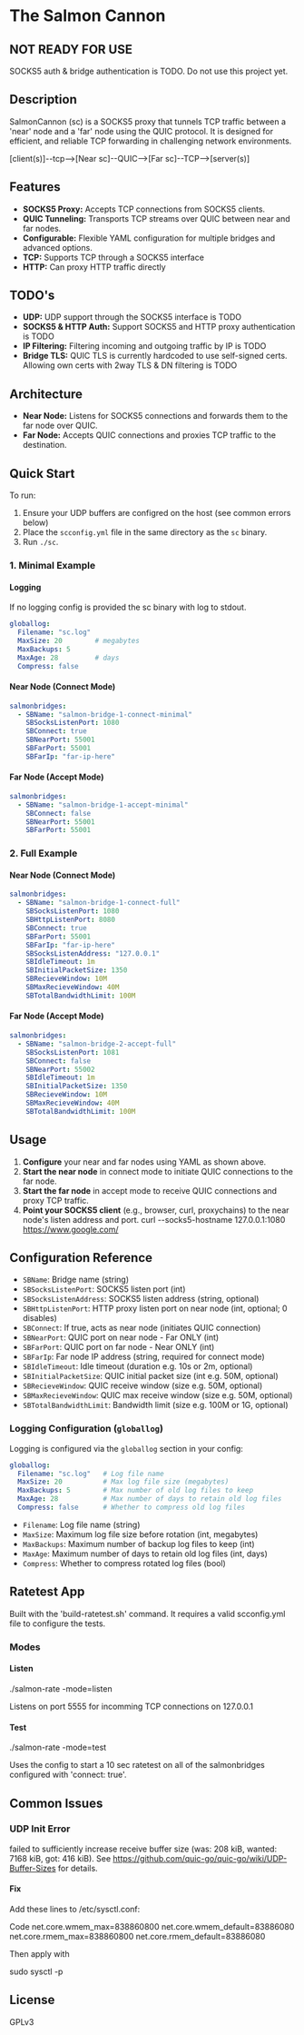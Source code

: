 # The Salmon Cannon
## NOT READY FOR USE
SOCKS5 auth & bridge authentication is TODO. Do not use this project yet.
## Description
SalmonCannon (sc) is a SOCKS5 proxy that tunnels TCP traffic between a 'near' node and a 'far' node using the QUIC protocol. It is designed for efficient, and reliable TCP forwarding in challenging network environments.

[client(s)]--tcp-->[Near sc]--QUIC-->[Far sc]--TCP-->[server(s)]

## Features
- **SOCKS5 Proxy:** Accepts TCP connections from SOCKS5 clients.
- **QUIC Tunneling:** Transports TCP streams over QUIC between near and far nodes.
- **Configurable:** Flexible YAML configuration for multiple bridges and advanced options.
- **TCP:** Supports TCP through a SOCKS5 interface
- **HTTP:** Can proxy HTTP traffic directly

## TODO's
- **UDP:** UDP support through the SOCKS5 interface is TODO
- **SOCKS5 & HTTP Auth:** Support SOCKS5 and HTTP proxy authentication is TODO
- **IP Filtering:** Filtering incoming and outgoing traffic by IP is TODO
- **Bridge TLS:** QUIC TLS is currently hardcoded to use self-signed certs. Allowing own certs with 2way TLS & DN filtering is TODO

## Architecture
- **Near Node:** Listens for SOCKS5 connections and forwards them to the far node over QUIC.
- **Far Node:** Accepts QUIC connections and proxies TCP traffic to the destination.

## Quick Start

To run:
1. Ensure your UDP buffers are configred on the host (see common errors below)
2. Place the `scconfig.yml` file in the same directory as the `sc` binary.
3. Run `./sc`.

### 1. Minimal Example

#### Logging
If no logging config is provided the sc binary with log to stdout.
```yaml
globallog:
  Filename: "sc.log"
  MaxSize: 20        # megabytes
  MaxBackups: 5
  MaxAge: 28         # days
  Compress: false

```


#### Near Node (Connect Mode)
```yaml
salmonbridges:
  - SBName: "salmon-bridge-1-connect-minimal"
    SBSocksListenPort: 1080
    SBConnect: true
    SBNearPort: 55001
    SBFarPort: 55001
    SBFarIp: "far-ip-here"
```

#### Far Node (Accept Mode)
```yaml
salmonbridges:
  - SBName: "salmon-bridge-1-accept-minimal"
    SBConnect: false
    SBNearPort: 55001
    SBFarPort: 55001
```

### 2. Full Example

#### Near Node (Connect Mode)
```yaml
salmonbridges:
  - SBName: "salmon-bridge-1-connect-full"
    SBSocksListenPort: 1080
    SBHttpListenPort: 8080
    SBConnect: true
    SBFarPort: 55001
    SBFarIp: "far-ip-here"
    SBSocksListenAddress: "127.0.0.1"
    SBIdleTimeout: 1m
    SBInitialPacketSize: 1350
    SBRecieveWindow: 10M
    SBMaxRecieveWindow: 40M
    SBTotalBandwidthLimit: 100M
```

#### Far Node (Accept Mode)
```yaml
salmonbridges:
  - SBName: "salmon-bridge-2-accept-full"
    SBSocksListenPort: 1081
    SBConnect: false
    SBNearPort: 55002
    SBIdleTimeout: 1m
    SBInitialPacketSize: 1350
    SBRecieveWindow: 10M
    SBMaxRecieveWindow: 40M
    SBTotalBandwidthLimit: 100M
```

## Usage
1. **Configure** your near and far nodes using YAML as shown above.
2. **Start the near node** in connect mode to initiate QUIC connections to the far node.
3. **Start the far node** in accept mode to receive QUIC connections and proxy TCP traffic.
4. **Point your SOCKS5 client** (e.g., browser, curl, proxychains) to the near node's listen address and port. curl --socks5-hostname 127.0.0.1:1080 https://www.google.com/

## Configuration Reference
- `SBName`: Bridge name (string)
- `SBSocksListenPort`: SOCKS5 listen port (int)
- `SBSocksListenAddress`: SOCKS5 listen address (string, optional)
- `SBHttpListenPort`: HTTP proxy listen port on near node (int, optional; 0 disables)
- `SBConnect`: If true, acts as near node (initiates QUIC connection)
- `SBNearPort`: QUIC port on near node - Far ONLY (int)
- `SBFarPort`: QUIC port on far node - Near ONLY (int)
- `SBFarIp`: Far node IP address (string, required for connect mode)
- `SBIdleTimeout`: Idle timeout (duration e.g. 10s or 2m, optional)
- `SBInitialPacketSize`: QUIC initial packet size (int e.g. 50M, optional)
- `SBRecieveWindow`: QUIC receive window (size e.g. 50M, optional)
- `SBMaxRecieveWindow`: QUIC max receive window (size e.g. 50M, optional)
- `SBTotalBandwidthLimit`: Bandwidth limit (size e.g. 100M or 1G, optional)

### Logging Configuration (`globallog`)
Logging is configured via the `globallog` section in your config:

```yaml
globallog:
  Filename: "sc.log"   # Log file name
  MaxSize: 20          # Max log file size (megabytes)
  MaxBackups: 5        # Max number of old log files to keep
  MaxAge: 28           # Max number of days to retain old log files
  Compress: false      # Whether to compress old log files
```

- `Filename`: Log file name (string)
- `MaxSize`: Maximum log file size before rotation (int, megabytes)
- `MaxBackups`: Maximum number of backup log files to keep (int)
- `MaxAge`: Maximum number of days to retain old log files (int, days)
- `Compress`: Whether to compress rotated log files (bool)

## Ratetest App

Built with the 'build-ratetest.sh' command. It requires a valid scconfig.yml file to configure the tests.

### Modes
#### Listen
./salmon-rate -mode=listen

Listens on port 5555 for incomming TCP connections on 127.0.0.1
#### Test
./salmon-rate -mode=test

Uses the config to start a 10 sec ratetest on all of the salmonbridges configured with 'connect: true'.

## Common Issues
### UDP Init Error  
failed to sufficiently increase receive buffer size 
(was: 208 kiB, wanted: 7168 kiB, got: 416 kiB). 
See https://github.com/quic-go/quic-go/wiki/UDP-Buffer-Sizes for details.

#### Fix

Add these lines to /etc/sysctl.conf:

Code
net.core.wmem_max=838860800
net.core.wmem_default=83886080
net.core.rmem_max=838860800
net.core.rmem_default=83886080

Then apply with

sudo sysctl -p

## License
GPLv3
